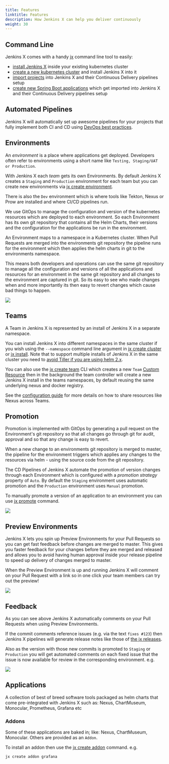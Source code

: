 ```yaml
---
title: Features
linktitle: Features
description: How Jenkins X can help you deliver continuously
weight: 30
---
```



## Command Line

Jenkins X comes with a handy [jx](/commands/jx/) command line tool to easily:

* [install Jenkins X](/docs/install-setup/boot/) inside your existing kubernetes cluster
* [create a new kubernetes cluster](/docs/getting-started/setup/create-cluster/) and install Jenkins X into it
* [import projects](/docs/resources/guides/using-jx/creating/import/) into Jenkins X and their Continuous Delivery pipelines setup
* [create new Spring Boot applications](/developing/create-spring/) which get imported into Jenkins X and their Continuous Delivery pipelines setup

## Automated Pipelines

Jenkins X will automatically set up awesome pipelines for your projects that fully implement both CI and CD using [DevOps best practices](/about/concepts/).

## Environments

An _environment_ is a place where applications get deployed. Developers often refer to environments using a short name like `Testing, Staging/UAT or Production`.

With Jenkins X each _team_ gets its own Environments. By default Jenkins X creates a `Staging` and `Production` environment for each team but you can create new environments via [jx create environment](/commands/jx_create_environment/).

There is also the `Dev` environment which is where tools like Tekton, Nexus or Prow are installed and where CI/CD pipelines run.

We use GitOps to manage the configuration and version of the kubernetes resources which are deployed to each environment. So each Environment has its own git repository that contains all the Helm Charts, their versions and the configuration for the applications be run in the environment.

An Environment maps to a namespace in a Kubernetes cluster. When Pull Requests are merged into the environments git repository the pipeline runs for the environment which then applies the helm charts in git to the environments namespace.

This means both developers and operations can use the same git repository to manage all the configuration and versions of all the applications and resources for an environment in the same git repository and all changes to the environment are captured in git. So its easy to see who made changes when and more importantly its then easy to revert changes which cause bad things to happen.

<img src="/images/gitops.png" class="img-thumbnail">

## Teams

A Team in Jenkins X is represented by an install of Jenkins X in a separate namespace.

You can install Jenkins X into different namespaces in the same cluster if you wish using the `--namespace` command line argument in [jx create cluster](/commands/jx_create_cluster/) or [jx install](/commands/deprecation/). Note that to support multiple installs of Jenkins X in the same cluster you need to [avoid Tiller if you are using helm 2.x](/news/helm-without-tiller/).

You can also use the [jx create team](/commands/jx_create_team/) CLI which creates a new `Team` [Custom Resource](/docs/reference/components/custom-resources/) then in the background the team controller will create a new Jenkins X install in the teams namespaces, by default reusing the same underlying nexus and docker registry.

See the [configuration guide](/docs/resources/guides/managing-jx/common-tasks/config/) for more details on how to share resources like Nexus across Teams.


## Promotion

Promotion is implemented with GitOps by generating a pull request on the Environment's git repository  so that all changes go through git for audit, approval and so that any change is easy to revert.

When a new change to an environments git repository is merged to master, the pipeline for the environment triggers which applies any changes to the resources via helm - using the source code from the git repository.

The CD Pipelines of Jenkins X automate the promotion of version changes through each Environment which is configured with a _promotion strategy_ property of `Auto`. By default the `Staging` environment uses automatic promotion and the `Production` environment uses `Manual` promotion.

To manually promote a version of an application to an environment you can use [jx promote](/developing/promote/) command.

<img src="/images/overview.png" class="img-thumbnail">

## Preview Environments

Jenkins X lets you spin up Preview Environments for your Pull Requests so you can get fast feedback before changes are merged to master. This gives you faster feedback for your changes before they are merged and released and allows you to avoid having human approval inside your release pipeline to speed up delivery of changes merged to master.

When the Preview Environment is up and running Jenkins X will comment on your Pull Request with a link so in one click your team members can try out the preview!

<img src="/images/pr-comment.png" class="img-thumbnail">


## Feedback

As you can see above Jenkins X automatically comments on your Pull Requests when using Preview Environments.

If the commit comments reference issues (e.g. via the text `fixes #123`) then Jenkins X pipelines will generate release notes like those of [the jx releases](https://github.com/jenkins-x/jx/releases).

Also as the version with those new commits is promoted to `Staging` or `Production` you will get automated comments on each fixed issue that the issue is now available for review in the corresponding environment. e.g.

<img src="/images/issue-comment.png" class="img-thumbnail">


## Applications

A collection of best of breed software tools packaged as helm charts that come pre-integrated with Jenkins X such as: Nexus, ChartMuseum, Monocular, Prometheus, Grafana etc

### Addons

Some of these applications are baked in; like: Nexus, ChartMuseum, Monocular.  Others are provided as an `Addon`.

To install an addon then use the [jx create addon](/commands/jx_create_addon/) command. e.g.

```sh
jx create addon grafana
```
